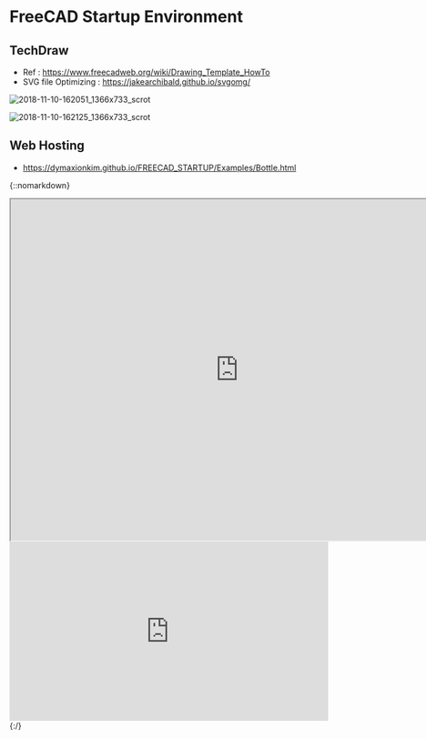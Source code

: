 # FreeCAD Startup Environment

## TechDraw
* Ref : https://www.freecadweb.org/wiki/Drawing_Template_HowTo
* SVG file Optimizing : https://jakearchibald.github.io/svgomg/

![2018-11-10-162051_1366x733_scrot](https://user-images.githubusercontent.com/12775748/48298869-eee02980-e507-11e8-99dc-1253943d2d5e.png)

![2018-11-10-162125_1366x733_scrot](https://user-images.githubusercontent.com/12775748/48298870-eee02980-e507-11e8-91fb-fbfc5aaa43c0.png)

## Web Hosting
* https://dymaxionkim.github.io/FREECAD_STARTUP/Examples/Bottle.html



{::nomarkdown}
<!-- HTML CODE-->
<div>
<iframe width="800" height="600" src="https://dymaxionkim.github.io/FREECAD_STARTUP/Examples/Bottle.html"></iframe>
</div>
<div>
<iframe width="560" height="315" src="https://www.youtube.com/embed/enjhlnqaXOE" frameborder="0" allow="accelerometer; autoplay; encrypted-media; gyroscope; picture-in-picture" allowfullscreen></iframe>
</div>
{:/}
